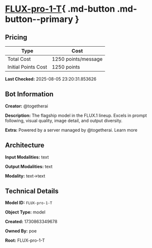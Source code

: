 # [FLUX-pro-1-T](https://poe.com/FLUX-pro-1-T){ .md-button .md-button--primary }

## Pricing

| Type | Cost |
|------|------|
| Total Cost | 1250 points/message |
| Initial Points Cost | 1250 points |

**Last Checked:** 2025-08-05 23:20:31.853626


## Bot Information

**Creator:** @togetherai

**Description:** The flagship model in the FLUX.1 lineup. Excels in prompt following, visual quality, image detail, and output diversity.

**Extra:** Powered by a server managed by @togetherai. Learn more


## Architecture

**Input Modalities:** text

**Output Modalities:** text

**Modality:** text->text


## Technical Details

**Model ID:** `FLUX-pro-1-T`

**Object Type:** model

**Created:** 1730863349678

**Owned By:** poe

**Root:** FLUX-pro-1-T
